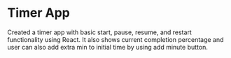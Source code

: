 # Timer App

Created a timer app with basic start, pause, resume, and restart functionality using React. It also shows current completion percentage and user can also add extra min to initial time by using add minute button.